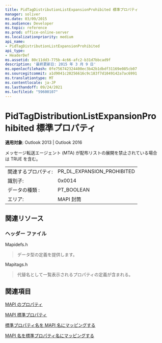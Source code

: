```yaml
---
title: PidTagDistributionListExpansionProhibited 標準プロパティ
manager: soliver
ms.date: 03/09/2015
ms.audience: Developer
ms.topic: reference
ms.prod: office-online-server
ms.localizationpriority: medium
api_name:
- PidTagDistributionListExpansionProhibited
api_type:
- HeaderDef
ms.assetid: 80c11dd3-775b-4c66-afc2-b31d7bbcad9f
description: '最終更新日: 2015 年 3 月 9 日'
ms.openlocfilehash: 0fe756742324400ec3b42b1dbdf31169e085cb07
ms.sourcegitcommit: a1d9041c20256616c9c183f7d1049142a7ac6991
ms.translationtype: MT
ms.contentlocale: ja-JP
ms.lasthandoff: 09/24/2021
ms.locfileid: "59600107"
---
```

# <a name="pidtagdistributionlistexpansionprohibited-canonical-property"></a>PidTagDistributionListExpansionProhibited 標準プロパティ

  
  
**適用対象**: Outlook 2013 | Outlook 2016 
  
メッセージ転送エージェント (MTA) が配布リストの展開を禁止されている場合は TRUE を含む。
  
|||
|:-----|:-----|
|関連するプロパティ:  <br/> |PR_DL_EXPANSION_PROHIBITED  <br/> |
|識別子:  <br/> |0x0014  <br/> |
|データの種類 :   <br/> |PT_BOOLEAN  <br/> |
|エリア:  <br/> |MAPI 封筒  <br/> |
   
## <a name="related-resources"></a>関連リソース

### <a name="header-files"></a>ヘッダー ファイル

Mapidefs.h
  
> データ型の定義を提供します。
    
Mapitags.h
  
> 代替名として一覧表示されるプロパティの定義が含まれる。
    
## <a name="see-also"></a>関連項目



[MAPI のプロパティ](mapi-properties.md)
  
[MAPI 標準プロパティ](mapi-canonical-properties.md)
  
[標準プロパティ名を MAPI 名にマッピングする](mapping-canonical-property-names-to-mapi-names.md)
  
[MAPI 名を標準プロパティ名にマッピングする](mapping-mapi-names-to-canonical-property-names.md)

